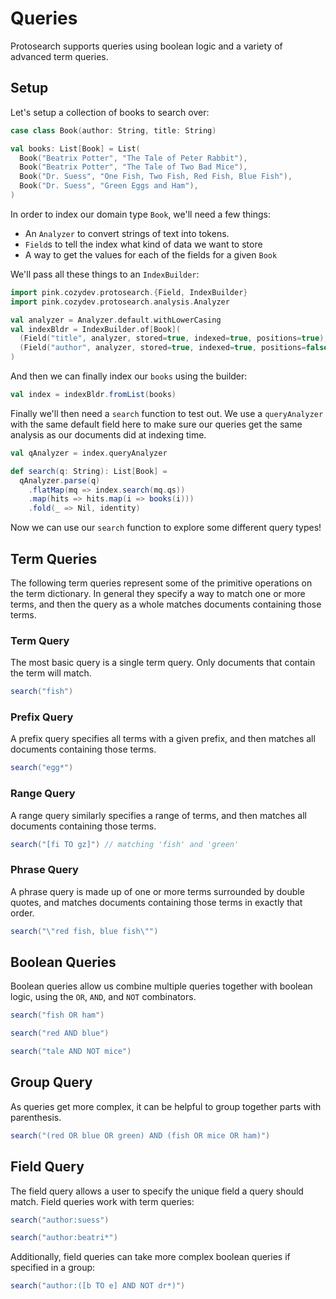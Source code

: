 # Queries

Protosearch supports queries using boolean logic and a variety of advanced term queries.

## Setup

Let's setup a collection of books to search over:

```scala mdoc:silent
case class Book(author: String, title: String)

val books: List[Book] = List(
  Book("Beatrix Potter", "The Tale of Peter Rabbit"),
  Book("Beatrix Potter", "The Tale of Two Bad Mice"),
  Book("Dr. Suess", "One Fish, Two Fish, Red Fish, Blue Fish"),
  Book("Dr. Suess", "Green Eggs and Ham"),
)
```

In order to index our domain type `Book`, we'll need a few things:
- An `Analyzer` to convert strings of text into tokens.
- `Field`s to tell the index what kind of data we want to store
- A way to get the values for each of the fields for a given `Book`

We'll pass all these things to an `IndexBuilder`:

```scala mdoc:silent
import pink.cozydev.protosearch.{Field, IndexBuilder}
import pink.cozydev.protosearch.analysis.Analyzer

val analyzer = Analyzer.default.withLowerCasing
val indexBldr = IndexBuilder.of[Book](
  (Field("title", analyzer, stored=true, indexed=true, positions=true), _.title),
  (Field("author", analyzer, stored=true, indexed=true, positions=false), _.author),
)
```

And then we can finally index our `books` using the builder:

```scala mdoc:silent
val index = indexBldr.fromList(books)
```

Finally we'll then need a `search` function to test out.
We use a `queryAnalyzer` with the same default field here to make sure our queries get the same analysis as our documents did at indexing time.


```scala mdoc:silent
val qAnalyzer = index.queryAnalyzer

def search(q: String): List[Book] =
  qAnalyzer.parse(q)
    .flatMap(mq => index.search(mq.qs))
    .map(hits => hits.map(i => books(i)))
    .fold(_ => Nil, identity)
```

Now we can use our `search` function to explore some different query types!

## Term Queries

The following term queries represent some of the primitive operations on the term dictionary.
In general they specify a way to match one or more terms, and then the query as a whole matches documents containing those terms.

### Term Query

The most basic query is a single term query.
Only documents that contain the term will match.

```scala mdoc
search("fish")
```

### Prefix Query

A prefix query specifies all terms with a given prefix, and then matches all documents containing those terms.

```scala mdoc
search("egg*")
```

### Range Query

A range query similarly specifies a range of terms, and then matches all documents containing those terms.

```scala mdoc
search("[fi TO gz]") // matching 'fish' and 'green'
```

### Phrase Query

A phrase query is made up of one or more terms surrounded by double quotes, and matches documents containing those terms in exactly that order.


```scala mdoc
search("\"red fish, blue fish\"")
```

## Boolean Queries

Boolean queries allow us combine multiple queries together with boolean logic, using the `OR`, `AND`, and `NOT` combinators.


```scala mdoc
search("fish OR ham")
```

```scala mdoc
search("red AND blue")
```

```scala mdoc
search("tale AND NOT mice")
```

## Group Query

As queries get more complex, it can be helpful to group together parts with parenthesis.

```scala mdoc
search("(red OR blue OR green) AND (fish OR mice OR ham)")
```


## Field Query

The field query allows a user to specify the unique field a query should match.
Field queries work with term queries:

```scala mdoc
search("author:suess")
```

```scala mdoc
search("author:beatri*")
```

Additionally, field queries can take more complex boolean queries if specified in a group:

```scala mdoc
search("author:([b TO e] AND NOT dr*)")
```
